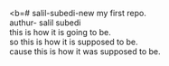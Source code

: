 
<b=# salil-subedi-new
my first repo.
<br>
authur- salil subedi
<br>
this is how it is going to be. 
<br>
so this is how it is supposed to be.
<br>
cause this is how it was supposed to be.
<br>



